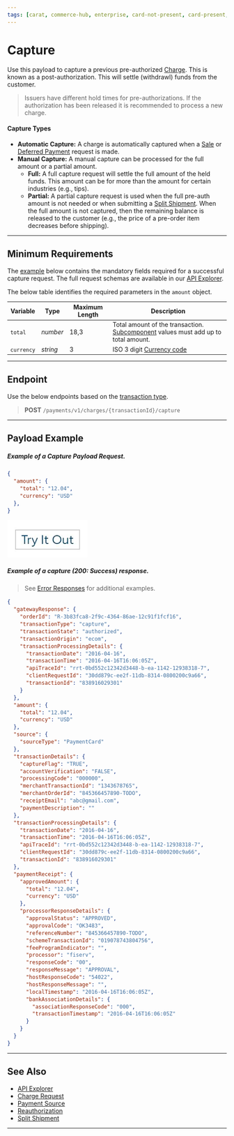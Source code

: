 ```yaml
---
tags: [carat, commerce-hub, enterprise, card-not-present, card-present, capture, settle, payments, post-auth, completion, api-reference,]
---
```


# Capture

Use this payload to capture a previous pre-authorized [Charge](?path=docs/Resources/API-Documents/Payments/Charges.md). This is known as a post-authorization. This will settle (withdrawl) funds from the customer.

<!-- theme: warning -->
> Issuers have different hold times for pre-authorizations. If the authorization has been released it is recommended to process a new charge.

#### Capture Types

- **Automatic Capture:** A charge is automatically captured when a [Sale](?path=docs/Resources/FAQs-Glossary/Glossary.md#sale) or [Deferred Payment](?path=docs/Resources/Guides/Bill-Payments/Deferred-Payment.md) request is made.
- **Manual Capture:** A manual capture can be processed for the full amount or a partial amount.
  - **Full:** A full capture request will settle the full amount of the held funds. This amount can be for more than the amount for certain industries (e.g., tips).
  - **Partial:** A partial capture request is used when the full pre-auth amount is not needed or when submitting a [Split Shipment](?path=docs/Resources/Guides/Split-Shipment.md). When the full amount is not captured, then the remaining balance is released to the customer (e.g., the price of a pre-order item decreases before shipping).

---

## Minimum Requirements

The [example](#payload-example) below contains the mandatory fields required for a successful capture request. The full request schemas are available in our [API Explorer](../api/?type=post&path=/payments/v1/capture).

<!--
type: tab
title: amount
-->

The below table identifies the required parameters in the `amount` object.

| Variable | Type | Maximum Length | Description |
| -------- | -- | ------------ | ------------------ |
| `total` | *number* | 18,3  | Total amount of the transaction. [Subcomponent](?path=docs/Resources/Master-Data/Amount-Components.md) values must add up to total amount. |
| `currency` | *string* | 3 | ISO 3 digit [Currency code](?path=docs/Resources/Master-Data/Currency-Code.md) |

<!-- type: tab-end -->

---

<!---
## Endpoints
--->

## Endpoint
Use the below endpoints based on the [transaction type](?path=docs/Resources/Guides/Transaction-Types.md).
<!-- theme: success -->
>**POST** `/payments/v1/charges/{transactionId}/capture`

<!--- >
>**POST** `/payments/v1/charges/orders/{orderId}/capture`
--->
---

## Payload Example

<!--
type: tab
title: Request
-->

##### Example of a Capture Payload Request.

```json
{
  "amount": {
    "total": "12.04",
    "currency": "USD"
  },
}
```

[![Try it out](../../../../assets/images/button.png)](../api/?type=post&path=/payments/v1/charges/{transactionId}/capture)

<!--
type: tab
title: Response
-->

##### Example of a capture (200: Success) response.

<!-- theme: info -->

> See [Error Responses](?path=docs/Resources/Guides/Response-Codes/HTTP.md) for additional examples.

```json
{
  "gatewayResponse": {
    "orderId": "R-3b83fca8-2f9c-4364-86ae-12c91f1fcf16",
    "transactionType": "capture",
    "transactionState": "authorized",
    "transactionOrigin": "ecom",
    "transactionProcessingDetails": {
      "transactionDate": "2016-04-16",
      "transactionTime": "2016-04-16T16:06:05Z",
      "apiTraceId": "rrt-0bd552c12342d3448-b-ea-1142-12938318-7",
      "clientRequestId": "30dd879c-ee2f-11db-8314-0800200c9a66",
      "transactionId": "838916029301"
    }
  },
  "amount": {
    "total": "12.04",
    "currency": "USD"
  },
  "source": {
    "sourceType": "PaymentCard"
  },
  "transactionDetails": {
    "captureFlag": "TRUE",
    "accountVerification": "FALSE",
    "processingCode": "000000",
    "merchantTransactionId": "1343678765",
    "merchantOrderId": "845366457890-TODO",
    "receiptEmail": "abc@gmail.com",
    "paymentDescription": ""
  },
  "transactionProcessingDetails": {
    "transactionDate": "2016-04-16",
    "transactionTime": "2016-04-16T16:06:05Z",
    "apiTraceId": "rrt-0bd552c12342d3448-b-ea-1142-12938318-7",
    "clientRequestId": "30dd879c-ee2f-11db-8314-0800200c9a66",
    "transactionId": "838916029301"
  },
  "paymentReceipt": {
    "approvedAmount": {
      "total": "12.04",
      "currency": "USD"
    },
    "processorResponseDetails": {
      "approvalStatus": "APPROVED",
      "approvalCode": "OK3483",
      "referenceNumber": "845366457890-TODO",
      "schemeTransactionId": "019078743804756",
      "feeProgramIndicator": "",
      "processor": "fiserv",
      "responseCode": "00",
      "responseMessage": "APPROVAL",
      "hostResponseCode": "54022",
      "hostResponseMessage": "",
      "localTimestamp": "2016-04-16T16:06:05Z",
      "bankAssociationDetails": {
        "associationResponseCode": "000",
        "transactionTimestamp": "2016-04-16T16:06:05Z"
      }
    }
  }
}
```

<!-- type: tab-end -->

---

## See Also

- [API Explorer](../api/?type=post&path=/payments/v1/capture)
- [Charge Request](?path=docs/Resources/API-Documents/Payments/Charges.md)
- [Payment Source](?path=docs/Resources/Guides/Payment-Sources/Source-Type.md)
- [Reauthorization](?path=docs/Resources/Guides/Authorizations/Re-Auth.md)
- [Split Shipment](?path=docs/Resources/Guides/Split-Shipment.md)

---
